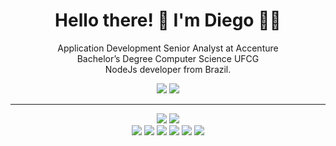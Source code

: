 
<h1 align='center' display="inline-block">
 Hello there! 👋 I'm Diego 👨‍💻
</h1>

<p align='center' display="inline-block">
  Application Development Senior Analyst at Accenture <br>
  Bachelor’s Degree Computer Science UFCG <br>
  NodeJs developer from Brazil.
  
</p>

<div align='center' display="inline-block">

  <a href="https://www.linkedin.com/in/diego-amancio-pereira/" target="_blank"
    ><img
      src="https://img.shields.io/badge/-LinkedIn-%230077B5?style=for-the-badge&logo=linkedin&logoColor=white"
      target="_blank"
  /></a>
  <a href="mailto:diego.amancio1998@gmail.com?subject=oportunity"
    ><img
      src="https://img.shields.io/badge/Gmail-D14836?style=for-the-badge&logo=gmail&logoColor=white"
  /></a>
</div>
<hr>
<div align="center" display="inline-block">
    <a>
      <img src="https://github-readme-stats.anuraghazra1.vercel.app/api/?username=DiegoAmancio&show_icons=true&theme=dracula&title_color=bd93f9&icon_color=bd93f9&text_color=f8f8f2&count_private=true&line_height=24" />
   </a>
   <a>
    <img src="https://github-readme-stats.anuraghazra1.vercel.app/api/top-langs/?username=DiegoAmancio&show_icons=true&theme=dracula&title_color=bd93f9&icon_color=bd93f9&text_color=f8f8f2&layout=compact&card_width=267&langs_count=8" />
   </a>
</div>
<div align="center" display="inline-block">
   <img src="https://img.shields.io/badge/typescript-%23007ACC.svg?style=flat-square&logo=typescript&logoColor=white" />
   <img src="https://img.shields.io/badge/nestjs-%23E0234E.svg?style=flat-square&logo=nestjs&logoColor=white" />
  <img src="https://img.shields.io/badge/-Node.js-339933?style=flat-square&logo=node.js&logoColor=white" />
  <img src="https://img.shields.io/badge/Express.js-404D59?style=flat-square&logo=node.js&logoColor=white" />
  <img src="https://img.shields.io/badge/MySQL-00000F?style=flat-square&logo=node.js&logoColor=white" />
  <img src="https://img.shields.io/badge/MongoDB-4EA94B?style=flat-square&logo=node.js&logoColor=white" />
</div>
 




  
